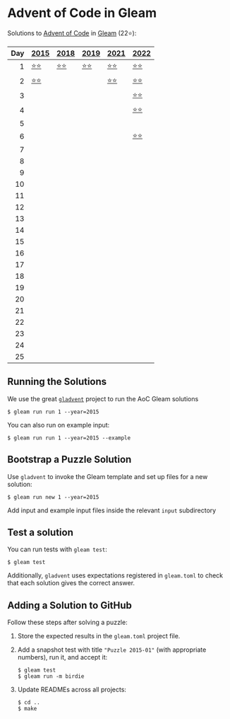 # Advent of Code in Gleam

Solutions to [Advent of Code](https://adventofcode.com/) in [Gleam](https://gleam.run/) (22⭐):

|   Day | [2015](aoc/src/aoc_2015)                 | [2018](aoc/src/aoc_2018)                 | [2019](aoc/src/aoc_2019)                 | [2021](aoc/src/aoc_2021)                 | [2022](aoc/src/aoc_2022)                 |
|------:|:-----------------------------------------|:-----------------------------------------|:-----------------------------------------|:-----------------------------------------|:-----------------------------------------|
|     1 | [⭐⭐](aoc/src/aoc_2015/README_day_1.md) | [⭐⭐](aoc/src/aoc_2018/README_day_1.md) | [⭐⭐](aoc/src/aoc_2019/README_day_1.md) | [⭐⭐](aoc/src/aoc_2021/README_day_1.md) | [⭐⭐](aoc/src/aoc_2022/README_day_1.md) |
|     2 | [⭐⭐](aoc/src/aoc_2015/README_day_2.md) |                                          |                                          | [⭐⭐](aoc/src/aoc_2021/README_day_2.md) | [⭐⭐](aoc/src/aoc_2022/README_day_2.md) |
|     3 |                                          |                                          |                                          |                                          | [⭐⭐](aoc/src/aoc_2022/README_day_3.md) |
|     4 |                                          |                                          |                                          |                                          | [⭐⭐](aoc/src/aoc_2022/README_day_4.md) |
|     5 |                                          |                                          |                                          |                                          |                                          |
|     6 |                                          |                                          |                                          |                                          | [⭐⭐](aoc/src/aoc_2022/README_day_6.md) |
|     7 |                                          |                                          |                                          |                                          |                                          |
|     8 |                                          |                                          |                                          |                                          |                                          |
|     9 |                                          |                                          |                                          |                                          |                                          |
|    10 |                                          |                                          |                                          |                                          |                                          |
|    11 |                                          |                                          |                                          |                                          |                                          |
|    12 |                                          |                                          |                                          |                                          |                                          |
|    13 |                                          |                                          |                                          |                                          |                                          |
|    14 |                                          |                                          |                                          |                                          |                                          |
|    15 |                                          |                                          |                                          |                                          |                                          |
|    16 |                                          |                                          |                                          |                                          |                                          |
|    17 |                                          |                                          |                                          |                                          |                                          |
|    18 |                                          |                                          |                                          |                                          |                                          |
|    19 |                                          |                                          |                                          |                                          |                                          |
|    20 |                                          |                                          |                                          |                                          |                                          |
|    21 |                                          |                                          |                                          |                                          |                                          |
|    22 |                                          |                                          |                                          |                                          |                                          |
|    23 |                                          |                                          |                                          |                                          |                                          |
|    24 |                                          |                                          |                                          |                                          |                                          |
|    25 |                                          |                                          |                                          |                                          |                                          |

## Running the Solutions

We use the great [`gladvent`](https://github.com/TanklesXL/gladvent/) project to run the AoC Gleam solutions

```console
$ gleam run run 1 --year=2015
```

You can also run on example input:

```console
$ gleam run run 1 --year=2015 --example
```

## Bootstrap a Puzzle Solution

Use `gladvent` to invoke the Gleam template and set up files for a new solution:

```console
$ gleam run new 1 --year=2015
```

Add input and example input files inside the relevant `input` subdirectory

## Test a solution

You can run tests with `gleam test`:

```console
$ gleam test
```

Additionally, `gladvent` uses expectations registered in `gleam.toml` to check
that each solution gives the correct answer.

## Adding a Solution to GitHub

Follow these steps after solving a puzzle:

1. Store the expected results in the `gleam.toml` project file.

2. Add a snapshot test with title `"Puzzle 2015-01"` (with appropriate numbers),
run it, and accept it:

    ```console
    $ gleam test
    $ gleam run -m birdie
    ```

3. Update READMEs across all projects:

    ```console
    $ cd ..
    $ make
    ```
